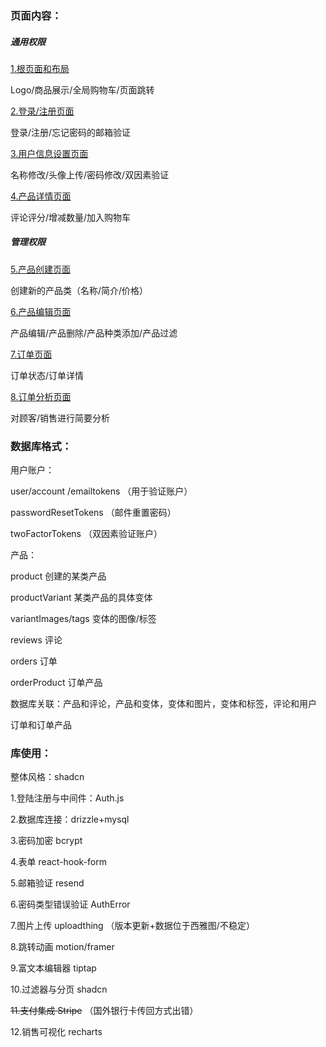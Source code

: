 ### 页面内容：

##### 通用权限

[1.根页面和布局](http://localhost:3000/)

Logo/商品展示/全局购物车/页面跳转

[2.登录/注册页面](http://localhost:3000/login)

登录/注册/忘记密码的邮箱验证

[3.用户信息设置页面](http://localhost:3000/dashboard/settings)

名称修改/头像上传/密码修改/双因素验证

[4.产品详情页面](http://localhost:3000/products/3?id=3&productID=15&price=5&title=%E8%BF%BD%E6%A2%A6%E4%BA%BA%E7%AC%94%E8%AE%B0&type=%E7%B4%AB%E8%89%B2%E7%AC%94%E8%AE%B0&image=https://utfs.io/f/wjuWna0J2UHON0KGiPdwL5WkmVSB1izMEQxq879HN4ZbaXgl)

评论评分/增减数量/加入购物车

##### 管理权限

[5.产品创建页面](http://localhost:3000/dashboard/add-product)

创建新的产品类（名称/简介/价格）

[6.产品编辑页面](http://localhost:3000/dashboard/products)

产品编辑/产品删除/产品种类添加/产品过滤

[7.订单页面](http://localhost:3000/dashboard/orders)

订单状态/订单详情

[8.订单分析页面](http://localhost:3000/dashboard/analytics)

对顾客/销售进行简要分析

### 数据库格式：

用户账户：

user/account /emailtokens （用于验证账户）

passwordResetTokens （邮件重置密码）

twoFactorTokens （双因素验证账户）

产品：

product 创建的某类产品

productVariant 某类产品的具体变体

variantImages/tags 变体的图像/标签

reviews 评论

orders 订单

orderProduct 订单产品

数据库关联：产品和评论，产品和变体，变体和图片，变体和标签，评论和用户

订单和订单产品 

### 库使用：

整体风格：shadcn

1.登陆注册与中间件：Auth.js

2.数据库连接：drizzle+mysql

3.密码加密 bcrypt

4.表单 react-hook-form

5.邮箱验证 resend

6.密码类型错误验证 AuthError

7.图片上传 uploadthing （版本更新+数据位于西雅图/不稳定）

8.跳转动画 motion/framer

9.富文本编辑器 tiptap

10.过滤器与分页 shadcn

~~11.支付集成 Stripe~~ （国外银行卡传回方式出错）

12.销售可视化 recharts
